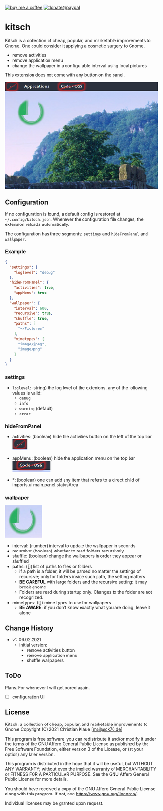 [![buy me a coffee](https://img.shields.io/badge/buy%20me%20a%20coffee-or%20I%20sing-53a0d0?style=flat&logo=Buy-Me-A-Coffee)](https://www.buymeacoffee.com/ente)  [![donate@paypal](https://img.shields.io/badge/paypal-donation-53a0d0?style=flat&logo=paypal)](https://www.paypal.com/donate?hosted_button_id=CRGNTJBS4AD4G)

# kitsch

Kitsch is a collection of cheap, popular, and marketable improvements to Gnome. One could consider it applying a cosmetic surgery to Gnome.

- remove activities
- remove application menu
- change the wallpaper in a configurable interval using local pictures

This extension does not come with any button on the panel.

![example.png](example.png)

## Configuration

If no configuration is found, a default config is restored at `~/.config/kitsch.json`. Whenever the configuration file changes, the extension reloads automatically.

The configuration has three segments: `settings` and `hideFromPanel` and `wallpaper`.

### Example

```JSON
{
  "settings": {
    "loglevel": "debug"
  },
  "hideFromPanel": {
    "activities": true,
    "appMenu": true
  },
  "wallpaper": {
    "interval": 600,
    "recursive": true,
    "shuffle": true,
    "paths": [
      "~/Pictures"
    ],
    "mimetypes": [
      "image/jpeg",
      "image/png"
    ]
  }
}
```

### settings

- `loglevel`: (string) the log level of the extenions. any of the following values is valid:
  - `debug`
  - `info`
  - `warning` (default)
  - `error`

### hideFromPanel

- activities: (boolean) hide the activities button on the left of the top bar  
![no activities button](activities.png)

- appMenu: (boolean) hide the application menu on the top bar  
![no application menu](appMenu.png)
- *: (boolean) one can add any item that refers to a direct child of imports.ui.main.panel.statusArea

### wallpaper

![wallpaper](wallpaper.png)

- interval: (number) interval to update the wallpaper in seconds
- recursive: (boolean) whether to read folders recursively
- shuffle: (boolean) change the wallpapers in order they appear or shuffled
- paths: ([]) list of paths to files or folders
  - if a path is a folder, it will be parsed no matter the settings of recursive; only for folders inside such path, the setting matters
  - **BE CAREFUL** with large folders and the recursive setting: it may break gnome
  - Folders are read during startup only. Changes to the folder are not recognized.
- mimetypes: ([]) mime types to use for wallpapers
  - **BE AWARE**: if you don't know exactly what you are doing, leave it alone

## Change History

- v1: 06.02.2021
  - initial version:
    - remove activities button
    - remove application menu
    - shuffle wallpapers

## ToDo

Plans. For whenever I will get bored again.

- [ ] configuration UI

## License

Kitsch: a collection of cheap, popular, and marketable improvements to Gnome
Copyright (C) 2021 Christian Klaue [mail@ck76.de]

This program is free software: you can redistribute it and/or modify
it under the terms of the GNU Affero General Public License as published by
the Free Software Foundation, either version 3 of the License, or
(at your option) any later version.

This program is distributed in the hope that it will be useful,
but WITHOUT ANY WARRANTY; without even the implied warranty of
MERCHANTABILITY or FITNESS FOR A PARTICULAR PURPOSE.  See the
GNU Affero General Public License for more details.

You should have received a copy of the GNU Affero General Public License
along with this program.  If not, see <https://www.gnu.org/licenses/>.

Individual licenses may be granted upon request.

